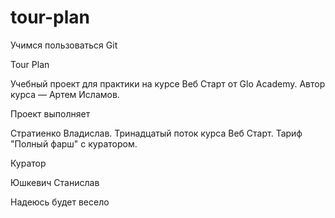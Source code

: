 # tour-plan

Учимся пользоваться Git

Tour Plan

Учебный проект для практики на курсе Веб Старт от Glo Academy. Автор курса — Артем Исламов.

Проект выполняет

Стратиенко Владислав. Тринадцатый поток курса Веб Старт. Тариф "Полный фарш" с куратором.

Куратор

Юшкевич Станислав

Надеюсь будет весело
